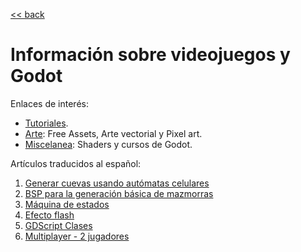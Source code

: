 
[<< back](../README.md)

# Información sobre videojuegos y Godot

Enlaces de interés:

* [Tutoriales](enlaces/tutorials.md).
* [Arte](enlaces/art.md): Free Assets, Arte vectorial y Pixel art.
* [Miscelanea](enlaces/misc.md): Shaders y cursos de Godot.

Artículos traducidos al español:

1. [Generar cuevas usando autómatas celulares](pcg/automata-celular.md)
1. [BSP para la generación básica de mazmorras](pcg/dungeon-bsp.md)
1. [Máquina de estados](state-machine/README.md)
1. [Efecto flash](efecto/flash.md)
1. [GDScript Clases](gscript/clases.md)
1. [Multiplayer - 2 jugadores](multiplayer/README.md)
